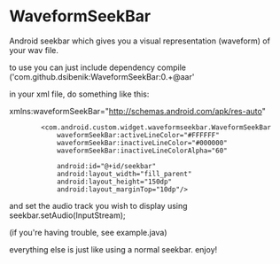 WaveformSeekBar
===============

Android seekbar which gives you a visual representation (waveform) of your wav file.


to use you can just include dependency 
    compile ('com.github.dsibenik:WaveformSeekBar:0.+@aar'


in your xml file, do something like this:

xmlns:waveformSeekBar="http://schemas.android.com/apk/res-auto"

            <com.android.custom.widget.waveformseekbar.WaveformSeekBar
                waveformSeekBar:activeLineColor="#FFFFFF"
                waveformSeekBar:inactiveLineColor="#000000"
                waveformSeekBar:inactiveLineColorAlpha="60"

                android:id="@+id/seekbar"
                android:layout_width="fill_parent"
                android:layout_height="150dp"
                android:layout_marginTop="10dp"/>

                
and set the audio track you wish to display using 
            seekbar.setAudio(InputStream);
            
(if you're having trouble, see example.java)

everything else is just like using a normal seekbar. enjoy!
